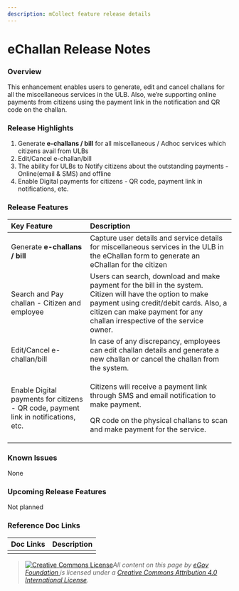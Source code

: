 ```yaml
---
description: mCollect feature release details
---
```


# eChallan Release Notes

### Overview <a id="Overview"></a>

This enhancement enables users to generate, edit and cancel challans for all the miscellaneous services in the ULB. Also, we’re supporting online payments from citizens using the payment link in the notification and QR code on the challan.

### Release Highlights <a id="Release-Highlights"></a>

1. Generate **e-challans / bill** for all miscellaneous / Adhoc services which citizens avail from ULBs
2. Edit/Cancel e-challan/bill
3. The ability for ULBs to Notify citizens about the outstanding payments - Online\(email & SMS\) and offline
4. Enable Digital payments for citizens - QR code, payment link in notifications, etc.

### Release Features <a id="Release-Features"></a>

<table>
  <thead>
    <tr>
      <th style="text-align:left"><b>Key Feature</b>
      </th>
      <th style="text-align:left"><b>Description</b>
      </th>
    </tr>
  </thead>
  <tbody>
    <tr>
      <td style="text-align:left">Generate <b>e-challans / bill</b>
      </td>
      <td style="text-align:left">Capture user details and service details for miscellaneous services in
        the ULB in the eChallan form to generate an eChallan for the citizen</td>
    </tr>
    <tr>
      <td style="text-align:left">Search and Pay challan - Citizen and employee</td>
      <td style="text-align:left">Users can search, download and make payment for the bill in the system.
        Citizen will have the option to make payment using credit/debit cards.
        Also, a citizen can make payment for any challan irrespective of the service
        owner.</td>
    </tr>
    <tr>
      <td style="text-align:left">Edit/Cancel e-challan/bill</td>
      <td style="text-align:left">In case of any discrepancy, employees can edit challan details and generate
        a new challan or cancel the challan from the system.</td>
    </tr>
    <tr>
      <td style="text-align:left">Enable Digital payments for citizens - QR code, payment link in notifications,
        etc.</td>
      <td style="text-align:left">
        <p>Citizens will receive a payment link through SMS and email notification
          to make payment.</p>
        <p>QR code on the physical challans to scan and make payment for the service.</p>
      </td>
    </tr>
  </tbody>
</table>

### Known Issues <a id="Known-Issues"></a>

 None

### Upcoming Release Features <a id="Upcoming-Release-Features"></a>

Not planned

### Reference Doc Links <a id="Reference-Doc-Links"></a>

| **Doc Links** | **Description** |
| :--- | :--- |
|    |   |







> [![Creative Commons License](https://i.creativecommons.org/l/by/4.0/80x15.png)](http://creativecommons.org/licenses/by/4.0/)_All content on this page by_ [_eGov Foundation_ ](https://egov.org.in/)_is licensed under a_ [_Creative Commons Attribution 4.0 International License_](http://creativecommons.org/licenses/by/4.0/)_._

